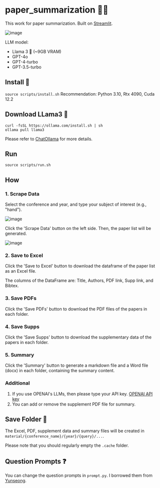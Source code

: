 # paper_summarization 🦜️🔗
This work for paper summarization. Built on [Streamlit](https://streamlit.io/).

![image](https://github.com/JunukCha/paper_summarization/assets/92254092/9af41311-7a62-43dc-b045-f545ddb7f825)


LLM model:
- Llama 3 🦙 (~9GB VRAM)
- GPT-4o
- GPT-4-turbo
- GPT-3.5-turbo

## Install 🔨
`source scripts/install.sh`
Recommendation: Python 3.10, Rtx 4090, Cuda 12.2

## Download LLama3 🦙
```
curl -fsSL https://ollama.com/install.sh | sh
ollama pull llama3
```

Please refer to [ChatOllama](https://python.langchain.com/v0.2/docs/integrations/chat/ollama/) for more details.

## Run 
`source scripts/run.sh`

## How
### 1. Scrape Data

Select the conference and year, and type your subject of interest (e.g., "hand").

![image](https://github.com/JunukCha/paper_summarization/assets/92254092/a0bd4d5c-cb84-46f1-9d40-4e7b867f9912)

Click the 'Scrape Data' button on the left side. Then, the paper list will be generated.

![image](https://github.com/JunukCha/paper_summarization/assets/92254092/b8461c72-637a-49d6-9c56-1b6ae3f85d50)

### 2. Save to Excel 
Click the 'Save to Excel' button to download the dataframe of the paper list as an Excel file.

The columns of the DataFrame are: Title, Authors, PDF link, Supp link, and Bibtex.
   
### 3. Save PDFs
Click the 'Save PDFs' button to download the PDF files of the papers in each folder.

### 4. Save Supps
Click the 'Save Supps' button to download the supplementary data of the papers in each folder.
   
### 5. Summary
Click the 'Summary' button to generate a markdown file and a Word file (docx) in each folder, containing the summary content.

### Additional
1. If you use OPENAI's LLMs, then please type your API key. [OPENAI API key](https://platform.openai.com/api-keys)
2. You can add or remove the supplement PDF file for summary.
   
## Save Folder 📁
The Excel, PDF, supplement data and summary files will be created in `material/{conference_name}/{year}/{query}/...`.

Please note that you should regularly empty the `.cache` folder.

## Question Prompts ❓
You can change the question prompts in `prompt.py`. I borrowed them from [Yunseong](https://github.com/yunseongcho/chatgpt_paper_review).
